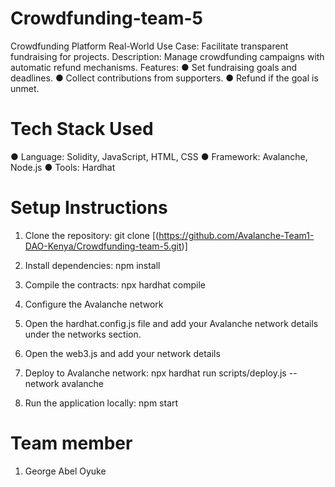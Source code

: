 # Crowdfunding-team-5
Crowdfunding Platform Real-World Use Case: Facilitate transparent fundraising for projects. 
Description: Manage crowdfunding campaigns with automatic refund mechanisms. 
Features: 
● Set fundraising goals and deadlines. 
● Collect contributions from supporters. 
● Refund if the goal is unmet.

# Tech Stack Used
● ​Language: Solidity, JavaScript, HTML, CSS
● ​Framework: Avalanche, Node.js
● ​Tools: Hardhat

# Setup Instructions

1. ​Clone the repository: git clone [(https://github.com/Avalanche-Team1-DAO-Kenya/Crowdfunding-team-5.git)]

2. ​Install dependencies: npm install

3. ​Compile the contracts: npx hardhat compile

4. ​Configure the Avalanche network

5. ​Open the hardhat.config.js file and add your Avalanche network details under the networks section.

6. Open the web3.js and add your network details

7. ​Deploy to Avalanche network: npx hardhat run scripts/deploy.js --network avalanche

8. ​Run the application locally: npm start

# Team member
1. George Abel Oyuke
